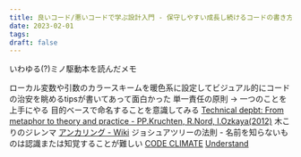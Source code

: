 ```yaml
---
title: 良いコード/悪いコードで学ぶ設計入門 - 保守しやすい成長し続けるコードの書き方
date: 2023-02-01
tags:
draft: false
---
```


いわゆる(?)ミノ駆動本を読んだメモ

ローカル変数や引数のカラースキームを暖色系に設定してビジュアル的にコードの治安を眺めるtipsが書いてあって面白かった
単一責任の原則 -> 一つのことを上手にやる
目的ベースで命名することを意識してみる
[Technical depbt: From metaphor to theory and practice - PP.Kruchten, R.Nord, I.Ozkaya(2012)](https://smallake.kr/wp-content/uploads/2015/09/2012_019_001_58818.pdf)
木こりのジレンマ
[アンカリング - Wiki](https://ja.wikipedia.org/wiki/%E3%82%A2%E3%83%B3%E3%82%AB%E3%83%AA%E3%83%B3%E3%82%B0)
ジョシュアツリーの法則 - 名前を知らないものは認識または知覚することが難しい
[CODE CLIMATE](https://codeclimate.com/quality)
[Understand](https://www.scitools.com/)


